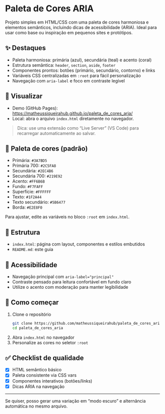 # Paleta de Cores ARIA

Projeto simples em HTML/CSS com uma paleta de cores harmoniosa e elementos semânticos, incluindo dicas de acessibilidade (ARIA). Ideal para usar como base ou inspiração em pequenos sites e protótipos.

## ✨ Destaques
- Paleta harmoniosa: primária (azul), secundária (teal) e acento (coral)
- Estrutura semântica: `header`, `section`, `aside`, `footer`
- Componentes prontos: botões (primário, secundário, contorno) e links
- Variáveis CSS centralizadas em `:root` para fácil personalização
- Navegação com `aria-label` e foco em contraste legível

## 🧪 Visualizar
- Demo (GitHub Pages): https://matheussiqueirahub.github.io/paleta_de_cores_aria/
- Local: abra o arquivo `index.html` diretamente no navegador.

> Dica: use uma extensão como “Live Server” (VS Code) para recarregar automaticamente ao salvar.

## 🎨 Paleta de cores (padrão)
- Primária: `#3A7BD5`
- Primária 700: `#2C5FA8`
- Secundária: `#2EC4B6`
- Secundária 700: `#219E92`
- Acento: `#FF6B6B`
- Fundo: `#F7FAFF`
- Superfície: `#FFFFFF`
- Texto: `#1F2A44`
- Texto secundário: `#5B6477`
- Borda: `#E2E8F0`

Para ajustar, edite as variáveis no bloco `:root` em `index.html`.

## 📁 Estrutura
- `index.html`: página com layout, componentes e estilos embutidos
- `README.md`: este guia

## 🔎 Acessibilidade
- Navegação principal com `aria-label="principal"`
- Contraste pensado para leitura confortável em fundo claro
- Utilize o acento com moderação para manter legibilidade

## 🚀 Como começar
1. Clone o repositório
   ```bash
   git clone https://github.com/matheussiqueirahub/paleta_de_cores_aria.git
   cd paleta_de_cores_aria
   ```
2. Abra `index.html` no navegador
3. Personalize as cores no seletor `:root`

## ✅ Checklist de qualidade
- [x] HTML semântico básico
- [x] Paleta consistente via CSS vars
- [x] Componentes interativos (botões/links)
- [x] Dicas ARIA na navegação

---
Se quiser, posso gerar uma variação em “modo escuro” e alternância automática no mesmo arquivo.
